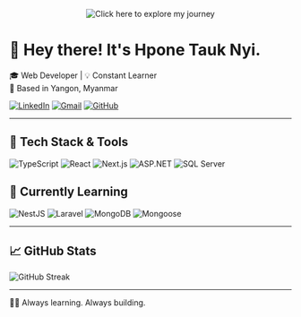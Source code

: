 <p align="center">
  <a href="https://www.youtube.com/watch?v=dQw4w9WgXcQ" target="_blank" rel="noopener noreferrer" style="text-decoration:none;">
    <img src="https://img.shields.io/badge/Click_here_to_explore_my_journey-44b3bb?style=for-the-badge&logo=&logoColor=white&labelColor=44b3bb" alt="Click here to explore my journey" />
  </a>
</p>

# 👋 Hey there! It's Hpone Tauk Nyi.

🎓 Web Developer | 💡 Constant Learner  
📍 Based in Yangon, Myanmar

[![LinkedIn](https://img.shields.io/badge/LinkedIn-hpone-blue?style=for-the-badge&logo=linkedin)](https://www.linkedin.com/in/hpone/)
[![Gmail](https://img.shields.io/badge/Gmail-hponetaukyou@gmail.com-D14836?style=for-the-badge&logo=gmail&logoColor=white)](mailto:hponetaukyou@gmail.com)
[![GitHub](https://img.shields.io/badge/GitHub-HoDoR54-181717?style=for-the-badge&logo=github)](https://github.com/HoDoR54)

---

## 🧪 Tech Stack & Tools

![TypeScript](https://img.shields.io/badge/TypeScript-3178C6?style=for-the-badge&logo=typescript&logoColor=white)
![React](https://img.shields.io/badge/React-20232A?style=for-the-badge&logo=react)
![Next.js](https://img.shields.io/badge/Next.js-000000?style=for-the-badge&logo=nextdotjs&logoColor=white)
![ASP.NET](https://img.shields.io/badge/ASP.NET-512BD4?style=for-the-badge&logo=dotnet&logoColor=white)
![SQL Server](https://img.shields.io/badge/SQL_Server-CC2927?style=for-the-badge&logo=microsoftsqlserver&logoColor=white)

## 📘 Currently Learning

![NestJS](https://img.shields.io/badge/NestJS-E0234E?style=for-the-badge&logo=nestjs&logoColor=white)
![Laravel](https://img.shields.io/badge/Laravel-FF2D20?style=for-the-badge&logo=laravel&logoColor=white)
![MongoDB](https://img.shields.io/badge/MongoDB-47A248?style=for-the-badge&logo=mongodb&logoColor=white)
![Mongoose](https://img.shields.io/badge/Mongoose-880000?style=for-the-badge&logo=mongoose&logoColor=white)




---

## 📈 GitHub Stats

![GitHub Streak](https://github-readme-streak-stats.herokuapp.com/?user=HoDoR54&theme=dark)

---

🧘‍♂️ Always learning. Always building.

